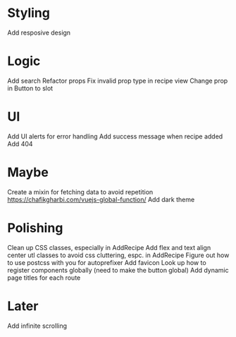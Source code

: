 # Styling

Add resposive design


# Logic

Add search
Refactor props
Fix invalid prop type in recipe view
Change prop in Button to slot

# UI

Add UI alerts for error handling
Add success message when recipe added
Add 404

# Maybe
Create a mixin for fetching data to avoid repetition https://chafikgharbi.com/vuejs-global-function/
Add dark theme

# Polishing

Clean up CSS classes, especially in AddRecipe
Add flex and text align center utl classes to avoid css cluttering, espc. in AddRecipe
Figure out how to use postcss with you for autoprefixer
Add favicon
Look up how to register components globally (need to make the button global)
Add dynamic page titles for each route


# Later

Add infinite scrolling






